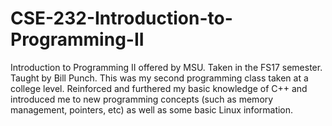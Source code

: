 # CSE-232-Introduction-to-Programming-II

Introduction to Programming II offered by MSU. Taken in the FS17 semester. Taught by Bill Punch. This was my second programming class taken at a college level. Reinforced and furthered my basic knowledge of C++ and introduced me to new programming concepts (such as memory management, pointers, etc) as well as some basic Linux information.
